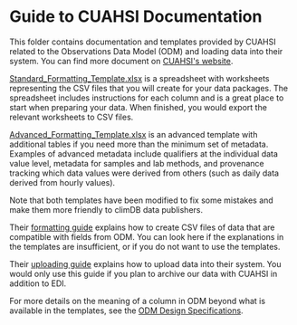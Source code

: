 # Guide to CUAHSI Documentation

This folder contains documentation and templates provided by CUAHSI related to the Observations Data Model (ODM) and loading data into their system.  You can find more document on [CUAHSI's website](https://www.cuahsi.org/data-models/publication/).

[Standard_Formatting_Template.xlsx](Standard_Formatting_Template.xlsx) is a spreadsheet with worksheets representing the CSV files that you will create for your data packages. The spreadsheet includes instructions for each column and is a great place to start when preparing your data.  When finished, you would export the relevant worksheets to CSV files.  

[Advanced_Formatting_Template.xlsx](Advanced_Formatting_Template.xlsx) is an advanced template with additional tables if you need more than the minimum set of metadata.  Examples of advanced metadata include qualifiers at the individual data value level, metadata for samples and lab methods, and provenance tracking which data values were derived from others (such as daily data derived from hourly values).

Note that both templates have been modified to fix some mistakes and make them more friendly to climDB data publishers.

Their [formatting guide](CUAHSI_Formatting_Guide.pdf) explains how to create CSV files of data that are compatible with fields from ODM. You can look here if the explanations in the templates are insufficient, or if you do not want to use the templates.

Their [uploading guide](Standard_Uploading_Guide_1.pdf) explains how to upload data into their system.  You would only use this guide if you plan to archive our data with CUAHSI in addition to EDI.

For more details on the meaning of a column in ODM beyond what is available in the templates, see the [ODM Design Specifications](odm1.1designspecifications.pdf).
